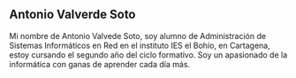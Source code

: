 ## Antonio Valverde Soto
Mi nombre de Antonio Valvede Soto, soy alumno de Administración de Sistemas Informáticos en Red en el instituto IES el Bohío, en Cartagena, estoy cursando el segundo año del ciclo formativo.
Soy un apasionado de la informática con ganas de aprender cada día más.
<!-- 
**Tonivalverdee/Tonivalverdee** is a ✨ _special_ ✨ repository because its `README.md` (this file) appears on your GitHub profile.

Here are some ideas to get you started:

- 🔭 I’m currently working on ...
- 🌱 I’m currently learning ...
- 👯 I’m looking to collaborate on ...
- 🤔 I’m looking for help with ...
- 💬 Ask me about ...
- 📫 How to reach me: ...
- 😄 Pronouns: ...
- ⚡ Fun fact: ...
-->
